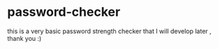# password-checker
this is a very basic password strength checker that I will develop later , thank you :)
